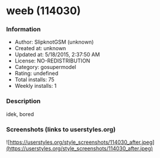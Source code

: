 # weeb (114030)

### Information
- Author: SlipknotGSM (unknown)
- Created at: unknown
- Updated at: 5/18/2015, 2:37:50 AM
- License: NO-REDISTRIBUTION
- Category: gosupermodel
- Rating: undefined
- Total installs: 75
- Weekly installs: 1


### Description
idek, bored


### Screenshots (links to userstyles.org)
![https://userstyles.org/style_screenshots/114030_after.jpeg](https://userstyles.org/style_screenshots/114030_after.jpeg)



